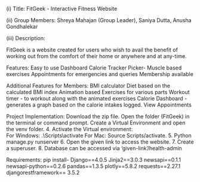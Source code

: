 
 (i) Title:  FitGeek - Interactive Fitness Website

(ii) Group Members:  Shreya Mahajan (Group Leader), Saniya Dutta, Anusha Gondhalekar 

(iii) Description: 

FitGeek is a website created for users who wish to avail the benefit of working out from the comfort of their home or anywhere and at any-time. 

Features: 
Easy to use Dashboard
Calorie Tracker
Picker- Muscle based exercises
Appointments for emergencies and queries
Membership available

Additional Features for Members:
BMI calculator
Diet based on the calculated BMI index
Animation based Exercises for various parts 
Workout timer - to workout along with the animated exercises
Calorie Dashboard - generates a graph based on the calorie intakes logged.
View Appointments

Project Implementation:
Download the zip file.
Open the folder (FitGeek) in the terminal or command prompt.
Create a Virtual Environment and open the venv folder.
4.   Activate the Virtual environment:  
      For Windows: .\Scripts\activate 
      For Mac: Source Scripts/activate.
5.  Python manage.py runserver
6.  Open the given link to access the website.
7. Create a superuser. 
8. Database can be accessed via ‘given-link’/health-admin

Requirements:
pip install- 
Django==4.0.5
Jinja2==3.0.3
newsapi==0.1.1
newsapi-python==0.2.6
pandas==1.3.5
plotly==5.8.2
requests==2.27.1
djangorestframework== 3.5.2

